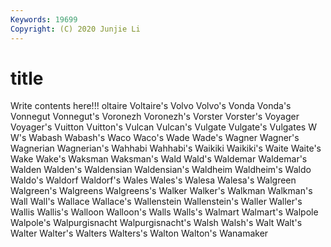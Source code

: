 ```yaml
---
Keywords: 19699
Copyright: (C) 2020 Junjie Li
---
```


# title

Write contents here!!!
oltaire 
Voltaire's 
Volvo 
Volvo's 
Vonda 
Vonda's 
Vonnegut 
Vonnegut's 
Voronezh
Voronezh's 
Vorster 
Vorster's 
Voyager 
Voyager's 
Vuitton 
Vuitton's 
Vulcan 
Vulcan's 
Vulgate
Vulgate's 
Vulgates 
W 
W's 
Wabash 
Wabash's 
Waco 
Waco's 
Wade 
Wade's
Wagner 
Wagner's 
Wagnerian 
Wagnerian's 
Wahhabi 
Wahhabi's 
Waikiki 
Waikiki's 
Waite 
Waite's
Wake 
Wake's 
Waksman 
Waksman's 
Wald 
Wald's 
Waldemar 
Waldemar's 
Walden 
Walden's
Waldensian 
Waldensian's 
Waldheim 
Waldheim's 
Waldo 
Waldo's 
Waldorf 
Waldorf's 
Wales 
Wales's
Walesa 
Walesa's 
Walgreen 
Walgreen's 
Walgreens 
Walgreens's 
Walker 
Walker's 
Walkman 
Walkman's
Wall 
Wall's 
Wallace 
Wallace's 
Wallenstein 
Wallenstein's 
Waller 
Waller's 
Wallis 
Wallis's
Walloon 
Walloon's 
Walls 
Walls's 
Walmart 
Walmart's 
Walpole 
Walpole's 
Walpurgisnacht 
Walpurgisnacht's
Walsh 
Walsh's 
Walt 
Walt's 
Walter 
Walter's 
Walters 
Walters's 
Walton 
Walton's
Wanamaker 
